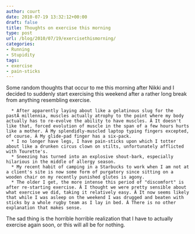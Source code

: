 ```yaml
---
author: court
date: 2010-07-19 13:32:12+00:00
draft: false
title: Thoughts on exercise this morning
type: post
url: /blog/2010/07/19/exercisethismorning/
categories:
- Running
- Stupidity
tags:
- exercise
- pain-sticks
---
```


Some random thoughts that occur to me this morning after Nikki and I decided to suddenly start exercising this weekend after a rather long break from anything resembling exercise.



	  * After apparently laying about like a gelatinous slug for the pastÂ millennia, muscles actually atrophy to the point where my body actually has to re-evolve the ability to have muscles. Â It doesn't like that, forced evolution of muscle in the span of a few hours hurts like a mother. Â My splendidly-muscled laptop typing fingers excepted, of course. Â My glide-pad finger has a six-pack.
	  * I no longer have legs, I have pain-sticks upon which I totter about like a drunken circus clown on stilts, unfortunately afflicted with Tourette's.
	  * Sneezing has turned into an explosive shout-bark, especially hilarious in the middle of allergy season.
	  * My recent habit of camping in a Starbucks to work when I am not at a client's site is now some form of purgatory since sitting on a wooden chair on my recently punished glutes is agony.
	  * The older I get, the more intense this period of "discomfort" is after re-starting exercise. Â I thought we were pretty sensible about what exercise we did, taking it relatively easy. Â It now seems likely that while I was asleep on the weekend I was drugged and beaten with sticks by a whole rugby team as I lay in bed. Â There is no other explanation that makes sense.

The sad thing is the horrible horrible realization that I have to actually exercise again soon, or this will all be for nothing.
